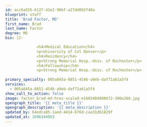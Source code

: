 ```yaml
---
id: acc6a555-6127-41e2-90bf-a27dd092f40a
blueprint: staff
title: 'Brad Factor, MD'
first_name: Brad
last_name: Factor
degree: MD
bio: |2-

              <h4>Medical Education</h4>
              <p>University of Col Denver</p>
              <h4>Residency</h4>
              <p>Strong Memorial Hosp.-Univ. of Rochester</p>
              <h4>Fellowship</h4>
              <p>Strong Memorial Hosp.-Univ. of Rochester</p>
          
primary_specialty: 005a845a-0851-4546-a9eb-daf71a61a5f4
services:
  - 005a845a-0851-4546-a9eb-daf71a61a5f4
show_call_to_action: false
image: factor_brad-md-hres-scaled-e1603484800672-300x266.jpg
opengraph_title: '{{ meta_title }}'
opengraph_description: '{{ meta_description }}'
updated_by: b4edca85-1aed-4414-b76d-caa31d61829f
updated_at: 1696344953
---
```

